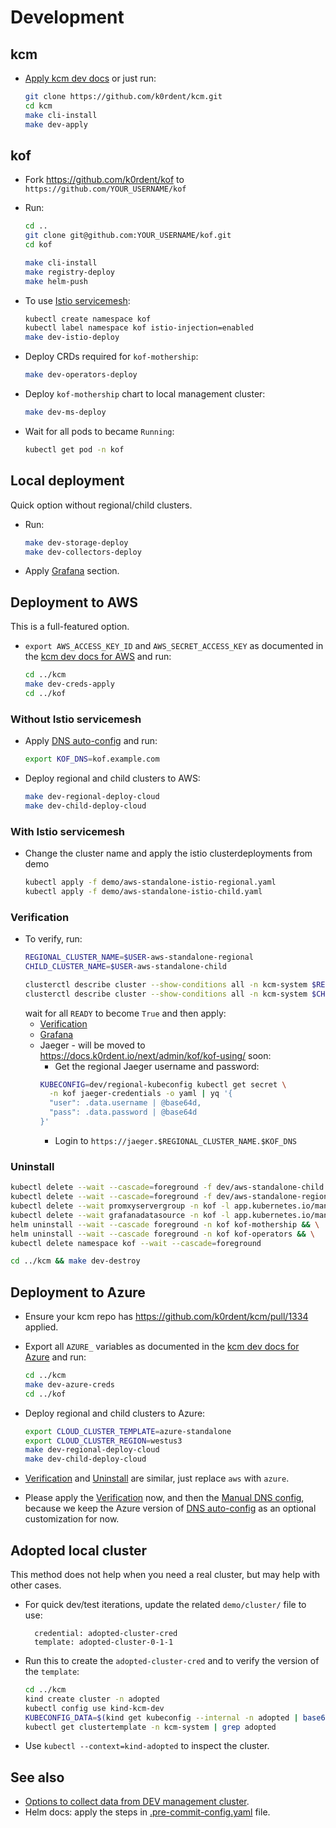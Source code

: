 # Development

## kcm

* [Apply kcm dev docs](https://github.com/k0rdent/kcm/blob/main/docs/dev.md)
  or just run:
  ```bash
  git clone https://github.com/k0rdent/kcm.git
  cd kcm
  make cli-install
  make dev-apply
  ```

## kof

* Fork https://github.com/k0rdent/kof to `https://github.com/YOUR_USERNAME/kof`
* Run:
  ```bash
  cd ..
  git clone git@github.com:YOUR_USERNAME/kof.git
  cd kof

  make cli-install
  make registry-deploy
  make helm-push
  ```

* To use [Istio servicemesh](./istio.md):
  ```bash
  kubectl create namespace kof
  kubectl label namespace kof istio-injection=enabled
  make dev-istio-deploy
  ```

* Deploy CRDs required for `kof-mothership`:
  ```bash
  make dev-operators-deploy
  ```

* Deploy `kof-mothership` chart to local management cluster:
  ```bash
  make dev-ms-deploy
  ```

* Wait for all pods to became `Running`:
  ```bash
  kubectl get pod -n kof
  ```

## Local deployment

Quick option without regional/child clusters.

* Run:
  ```bash
  make dev-storage-deploy
  make dev-collectors-deploy
  ```

* Apply [Grafana](https://docs.k0rdent.io/next/admin/kof/kof-using/#access-to-grafana) section.

## Deployment to AWS

This is a full-featured option.

* `export AWS_ACCESS_KEY_ID` and `AWS_SECRET_ACCESS_KEY`
  as documented in the [kcm dev docs for AWS](https://github.com/k0rdent/kcm/blob/main/docs/dev.md#aws-provider-setup)
  and run:
  ```bash
  cd ../kcm
  make dev-creds-apply
  cd ../kof
  ```

### Without Istio servicemesh

* Apply [DNS auto-config](https://docs.k0rdent.io/next/admin/kof/kof-install/#dns-auto-config) and run:
  ```bash
  export KOF_DNS=kof.example.com
  ```

* Deploy regional and child clusters to AWS:
  ```bash
  make dev-regional-deploy-cloud
  make dev-child-deploy-cloud
  ```

### With Istio servicemesh

* Change the cluster name and apply the istio clusterdeployments from demo

  ```bash
  kubectl apply -f demo/aws-standalone-istio-regional.yaml
  kubectl apply -f demo/aws-standalone-istio-child.yaml
  ```

### Verification

* To verify, run:
  ```bash
  REGIONAL_CLUSTER_NAME=$USER-aws-standalone-regional
  CHILD_CLUSTER_NAME=$USER-aws-standalone-child

  clusterctl describe cluster --show-conditions all -n kcm-system $REGIONAL_CLUSTER_NAME
  clusterctl describe cluster --show-conditions all -n kcm-system $CHILD_CLUSTER_NAME
  ```
  wait for all `READY` to become `True` and then apply:
  * [Verification](https://docs.k0rdent.io/next/admin/kof/kof-verification/)
  * [Grafana](https://docs.k0rdent.io/next/admin/kof/kof-using/#access-to-grafana)
  * Jaeger - will be moved to https://docs.k0rdent.io/next/admin/kof/kof-using/ soon:
    * Get the regional Jaeger username and password:
    ```bash
    KUBECONFIG=dev/regional-kubeconfig kubectl get secret \
      -n kof jaeger-credentials -o yaml | yq '{
      "user": .data.username | @base64d,
      "pass": .data.password | @base64d
    }'
    ```
    * Login to `https://jaeger.$REGIONAL_CLUSTER_NAME.$KOF_DNS`

### Uninstall

```bash
kubectl delete --wait --cascade=foreground -f dev/aws-standalone-child.yaml && \
kubectl delete --wait --cascade=foreground -f dev/aws-standalone-regional.yaml && \
kubectl delete --wait promxyservergroup -n kof -l app.kubernetes.io/managed-by=kof-operator && \
kubectl delete --wait grafanadatasource -n kof -l app.kubernetes.io/managed-by=kof-operator && \
helm uninstall --wait --cascade foreground -n kof kof-mothership && \
helm uninstall --wait --cascade foreground -n kof kof-operators && \
kubectl delete namespace kof --wait --cascade=foreground

cd ../kcm && make dev-destroy
```

## Deployment to Azure

* Ensure your kcm repo has https://github.com/k0rdent/kcm/pull/1334 applied.

* Export all `AZURE_` variables as documented in the [kcm dev docs for Azure](https://github.com/k0rdent/kcm/blob/main/docs/dev.md#azure-provider-setup)
  and run:
  ```bash
  cd ../kcm
  make dev-azure-creds
  cd ../kof
  ```

* Deploy regional and child clusters to Azure:
  ```bash
  export CLOUD_CLUSTER_TEMPLATE=azure-standalone
  export CLOUD_CLUSTER_REGION=westus3
  make dev-regional-deploy-cloud
  make dev-child-deploy-cloud
  ```

* [Verification](#verification) and [Uninstall](#uninstall) are similar,
  just replace `aws` with `azure`.

* Please apply the [Verification](#verification) now,
  and then the [Manual DNS config](https://docs.k0rdent.io/next/admin/kof/kof-verification/#manual-dns-config),
  because we keep the Azure version of [DNS auto-config](https://docs.k0rdent.io/next/admin/kof/kof-install/#dns-auto-config)
  as an optional customization for now.

## Adopted local cluster

This method does not help when you need a real cluster, but may help with other cases.

* For quick dev/test iterations, update the related `demo/cluster/` file to use:
  ```
    credential: adopted-cluster-cred
    template: adopted-cluster-0-1-1
  ```

* Run this to create the `adopted-cluster-cred`
  and to verify the version of the `template`:
  ```bash
  cd ../kcm
  kind create cluster -n adopted
  kubectl config use kind-kcm-dev
  KUBECONFIG_DATA=$(kind get kubeconfig --internal -n adopted | base64 -w 0) make dev-adopted-creds
  kubectl get clustertemplate -n kcm-system | grep adopted
  ```

* Use `kubectl --context=kind-adopted` to inspect the cluster.

## See also

* [Options to collect data from DEV management cluster](collect-from-management.md).
* Helm docs: apply the steps in [.pre-commit-config.yaml](../.pre-commit-config.yaml) file.
